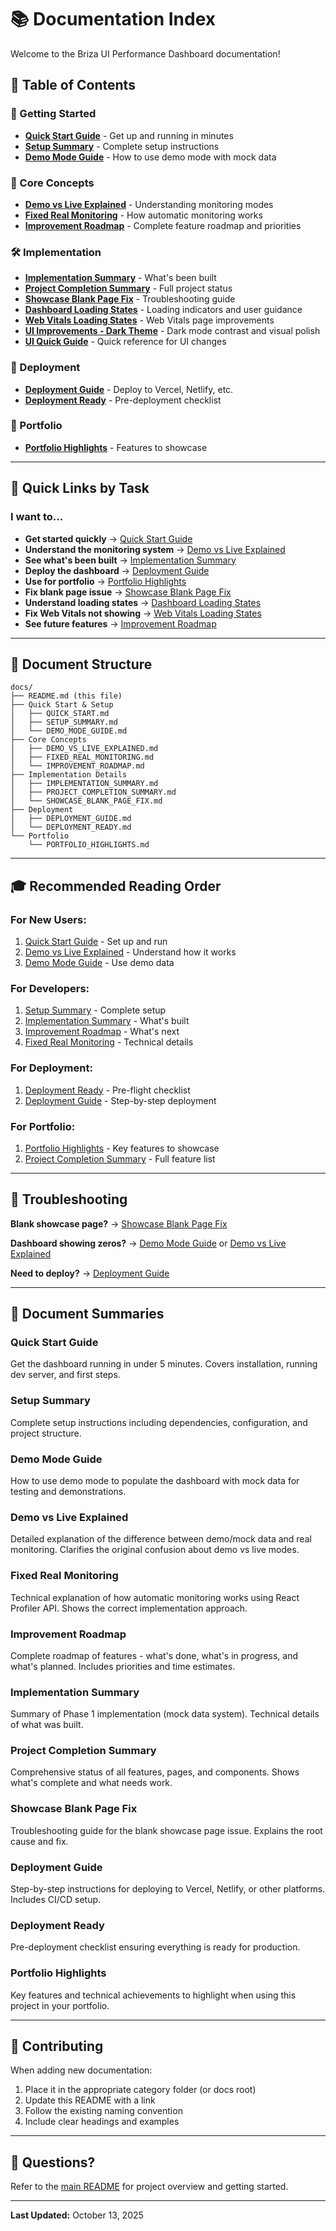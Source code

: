 # 📚 Documentation Index

Welcome to the Briza UI Performance Dashboard documentation!

## 📖 Table of Contents

### 🚀 Getting Started

- **[Quick Start Guide](QUICK_START.md)** - Get up and running in minutes
- **[Setup Summary](SETUP_SUMMARY.md)** - Complete setup instructions
- **[Demo Mode Guide](DEMO_MODE_GUIDE.md)** - How to use demo mode with mock data

### 🎯 Core Concepts

- **[Demo vs Live Explained](DEMO_VS_LIVE_EXPLAINED.md)** - Understanding monitoring modes
- **[Fixed Real Monitoring](FIXED_REAL_MONITORING.md)** - How automatic monitoring works
- **[Improvement Roadmap](IMPROVEMENT_ROADMAP.md)** - Complete feature roadmap and priorities

### 🛠️ Implementation

- **[Implementation Summary](IMPLEMENTATION_SUMMARY.md)** - What's been built
- **[Project Completion Summary](PROJECT_COMPLETION_SUMMARY.md)** - Full project status
- **[Showcase Blank Page Fix](SHOWCASE_BLANK_PAGE_FIX.md)** - Troubleshooting guide
- **[Dashboard Loading States](DASHBOARD_LOADING_STATES.md)** - Loading indicators and user guidance
- **[Web Vitals Loading States](WEB_VITALS_LOADING_STATES.md)** - Web Vitals page improvements
- **[UI Improvements - Dark Theme](UI_IMPROVEMENTS_DARK_THEME.md)** - Dark mode contrast and visual polish
- **[UI Quick Guide](UI_IMPROVEMENTS_QUICK_GUIDE.md)** - Quick reference for UI changes

### 🚀 Deployment

- **[Deployment Guide](DEPLOYMENT_GUIDE.md)** - Deploy to Vercel, Netlify, etc.
- **[Deployment Ready](DEPLOYMENT_READY.md)** - Pre-deployment checklist

### 💼 Portfolio

- **[Portfolio Highlights](PORTFOLIO_HIGHLIGHTS.md)** - Features to showcase

---

## 🎯 Quick Links by Task

### I want to...

- **Get started quickly** → [Quick Start Guide](QUICK_START.md)
- **Understand the monitoring system** → [Demo vs Live Explained](DEMO_VS_LIVE_EXPLAINED.md)
- **See what's been built** → [Implementation Summary](IMPLEMENTATION_SUMMARY.md)
- **Deploy the dashboard** → [Deployment Guide](DEPLOYMENT_GUIDE.md)
- **Use for portfolio** → [Portfolio Highlights](PORTFOLIO_HIGHLIGHTS.md)
- **Fix blank page issue** → [Showcase Blank Page Fix](SHOWCASE_BLANK_PAGE_FIX.md)
- **Understand loading states** → [Dashboard Loading States](DASHBOARD_LOADING_STATES.md)
- **Fix Web Vitals not showing** → [Web Vitals Loading States](WEB_VITALS_LOADING_STATES.md)
- **See future features** → [Improvement Roadmap](IMPROVEMENT_ROADMAP.md)

---

## 📂 Document Structure

```
docs/
├── README.md (this file)
├── Quick Start & Setup
│   ├── QUICK_START.md
│   ├── SETUP_SUMMARY.md
│   └── DEMO_MODE_GUIDE.md
├── Core Concepts
│   ├── DEMO_VS_LIVE_EXPLAINED.md
│   ├── FIXED_REAL_MONITORING.md
│   └── IMPROVEMENT_ROADMAP.md
├── Implementation Details
│   ├── IMPLEMENTATION_SUMMARY.md
│   ├── PROJECT_COMPLETION_SUMMARY.md
│   └── SHOWCASE_BLANK_PAGE_FIX.md
├── Deployment
│   ├── DEPLOYMENT_GUIDE.md
│   └── DEPLOYMENT_READY.md
└── Portfolio
    └── PORTFOLIO_HIGHLIGHTS.md
```

---

## 🎓 Recommended Reading Order

### For New Users:

1. [Quick Start Guide](QUICK_START.md) - Set up and run
2. [Demo vs Live Explained](DEMO_VS_LIVE_EXPLAINED.md) - Understand how it works
3. [Demo Mode Guide](DEMO_MODE_GUIDE.md) - Use demo data

### For Developers:

1. [Setup Summary](SETUP_SUMMARY.md) - Complete setup
2. [Implementation Summary](IMPLEMENTATION_SUMMARY.md) - What's built
3. [Improvement Roadmap](IMPROVEMENT_ROADMAP.md) - What's next
4. [Fixed Real Monitoring](FIXED_REAL_MONITORING.md) - Technical details

### For Deployment:

1. [Deployment Ready](DEPLOYMENT_READY.md) - Pre-flight checklist
2. [Deployment Guide](DEPLOYMENT_GUIDE.md) - Step-by-step deployment

### For Portfolio:

1. [Portfolio Highlights](PORTFOLIO_HIGHLIGHTS.md) - Key features to showcase
2. [Project Completion Summary](PROJECT_COMPLETION_SUMMARY.md) - Full feature list

---

## 🐛 Troubleshooting

**Blank showcase page?** → [Showcase Blank Page Fix](SHOWCASE_BLANK_PAGE_FIX.md)

**Dashboard showing zeros?** → [Demo Mode Guide](DEMO_MODE_GUIDE.md) or [Demo vs Live Explained](DEMO_VS_LIVE_EXPLAINED.md)

**Need to deploy?** → [Deployment Guide](DEPLOYMENT_GUIDE.md)

---

## 📝 Document Summaries

### Quick Start Guide

Get the dashboard running in under 5 minutes. Covers installation, running dev server, and first steps.

### Setup Summary

Complete setup instructions including dependencies, configuration, and project structure.

### Demo Mode Guide

How to use demo mode to populate the dashboard with mock data for testing and demonstrations.

### Demo vs Live Explained

Detailed explanation of the difference between demo/mock data and real monitoring. Clarifies the original confusion about demo vs live modes.

### Fixed Real Monitoring

Technical explanation of how automatic monitoring works using React Profiler API. Shows the correct implementation approach.

### Improvement Roadmap

Complete roadmap of features - what's done, what's in progress, and what's planned. Includes priorities and time estimates.

### Implementation Summary

Summary of Phase 1 implementation (mock data system). Technical details of what was built.

### Project Completion Summary

Comprehensive status of all features, pages, and components. Shows what's complete and what needs work.

### Showcase Blank Page Fix

Troubleshooting guide for the blank showcase page issue. Explains the root cause and fix.

### Deployment Guide

Step-by-step instructions for deploying to Vercel, Netlify, or other platforms. Includes CI/CD setup.

### Deployment Ready

Pre-deployment checklist ensuring everything is ready for production.

### Portfolio Highlights

Key features and technical achievements to highlight when using this project in your portfolio.

---

## 🤝 Contributing

When adding new documentation:

1. Place it in the appropriate category folder (or docs root)
2. Update this README with a link
3. Follow the existing naming convention
4. Include clear headings and examples

---

## 📧 Questions?

Refer to the [main README](../READMENEW.md) for project overview and getting started.

---

**Last Updated:** October 13, 2025
